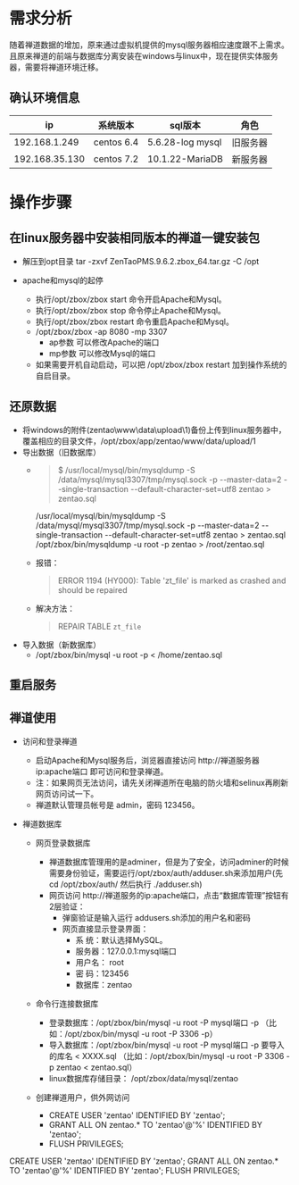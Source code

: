 # 需求分析
随着禅道数据的增加，原来通过虚拟机提供的mysql服务器相应速度跟不上需求。且原来禅道的前端与数据库分离安装在windows与linux中，现在提供实体服务器，需要将禅道环境迁移。

## 确认环境信息
ip | 系统版本 | sql版本 | 角色 
---|---|---|---
192.168.1.249 | centos 6.4 | 5.6.28-log mysql | 旧服务器
192.168.35.130 | centos 7.2  | 10.1.22-MariaDB | 新服务器

# 操作步骤
## 在linux服务器中安装相同版本的禅道一键安装包
- 解压到opt目录 tar -zxvf ZenTaoPMS.9.6.2.zbox_64.tar.gz -C /opt

- apache和mysql的起停
    + 执行/opt/zbox/zbox start 命令开启Apache和Mysql。
    - 执行/opt/zbox/zbox stop 命令停止Apache和Mysql。
    - 执行/opt/zbox/zbox restart 命令重启Apache和Mysql。
    - /opt/zbox/zbox -ap 8080 -mp 3307 
        - ap参数 可以修改Apache的端口
        - mp参数 可以修改Mysql的端口
    - 如果需要开机自动启动，可以把 /opt/zbox/zbox restart 加到操作系统的自启目录。

## 还原数据
- 将windows的附件(zentao\www\data\upload\1)备份上传到linux服务器中，覆盖相应的目录文件，/opt/zbox/app/zentao/www/data/upload/1
- 导出数据（旧数据库）
    - >$ /usr/local/mysql/bin/mysqldump -S /data/mysql/mysql3307/tmp/mysql.sock -p --master-data=2 --single-transaction  --default-character-set=utf8 zentao > zentao.sql
	
	   /usr/local/mysql/bin/mysqldump -S /data/mysql/mysql3307/tmp/mysql.sock -p --master-data=2 --single-transaction  --default-character-set=utf8 zentao > zentao.sql
		/opt/zbox/bin/mysqldump -u root -p zentao > /root/zentao.sql
    - 报错： 
       >ERROR 1194 (HY000): Table 'zt_file' is marked as crashed and should be repaired
    - 解决方法： 
       >REPAIR TABLE `zt_file`
- 导入数据（新数据库）
    - /opt/zbox/bin/mysql -u root -p < /home/zentao.sql 


## 重启服务

## 禅道使用
- 访问和登录禅道
    - 启动Apache和Mysql服务后，浏览器直接访问 http://禅道服务器ip:apache端口 即可访问和登录禅道。
    - 注：如果网页无法访问，请先关闭禅道所在电脑的防火墙和selinux再刷新网页访问试一下。
    - 禅道默认管理员帐号是 admin，密码 123456。

- 禅道数据库
    - 网页登录数据库
        - 禅道数据库管理用的是adminer，但是为了安全，访问adminer的时候需要身份验证，需要运行/opt/zbox/auth/adduser.sh来添加用户(先 cd /opt/zbox/auth/ 然后执行 ./adduser.sh)
        - 网页访问 http://禅道服务的ip:apache端口，点击“数据库管理”按钮有2层验证：
            + 弹窗验证是输入运行 addusers.sh添加的用户名和密码
            + 网页直接显示登录界面：
                * 系   统：默认选择MySQL。
                * 服务器：127.0.0.1:mysql端口
                * 用户名： root
                * 密   码：123456
                * 数据库：zentao
 
    - 命令行连接数据库
        + 登录数据库：/opt/zbox/bin/mysql -u root -P mysql端口 -p  （比如：/opt/zbox/bin/mysql -u root -P 3306 -p）
        + 导入数据库：/opt/zbox/bin/mysql -u root -P mysql端口 -p 要导入的库名 < XXXX.sql （比如：/opt/zbox/bin/mysql -u root -P 3306 -p zentao < zentao.sql）
        + linux数据库存储目录： /opt/zbox/data/mysql/zentao

    - 创建禅道用户，供外网访问
		- CREATE USER 'zentao' IDENTIFIED BY 'zentao';
		- GRANT ALL ON zentao.* TO 'zentao'@'%' IDENTIFIED BY 'zentao';
		- FLUSH PRIVILEGES;

<meta http-equiv="refresh" content="1.0">


CREATE USER 'zentao' IDENTIFIED BY 'zentao';
GRANT ALL ON zentao.* TO 'zentao'@'%' IDENTIFIED BY 'zentao';
FLUSH PRIVILEGES;